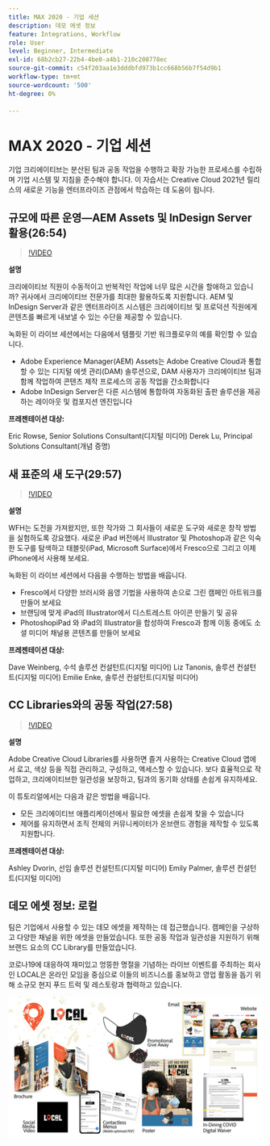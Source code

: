 ```yaml
---
title: MAX 2020 - 기업 세션
description: 데모 에셋 정보
feature: Integrations, Workflow
role: User
level: Beginner, Intermediate
exl-id: 68b2cb27-22b4-4be0-a4b1-210c208778ec
source-git-commit: c54f203aa1e3dddbfd973b1cc668b56b7f54d9b1
workflow-type: tm+mt
source-wordcount: '500'
ht-degree: 0%

---
```


# MAX 2020 - 기업 세션

기업 크리에이티브는 분산된 팀과 공동 작업을 수행하고 확장 가능한 프로세스를 수립하며 기업 시스템 및 지침을 준수해야 합니다. 이 자습서는 Creative Cloud 2021년 릴리스의 새로운 기능을 엔터프라이즈 관점에서 학습하는 데 도움이 됩니다.

## 규모에 따른 운영—AEM Assets 및 InDesign Server 활용(26:54)

>[!VIDEO](https://video.tv.adobe.com/v/327112?hidetitle=true)

**설명**

크리에이티브 직원이 수동적이고 반복적인 작업에 너무 많은 시간을 할애하고 있습니까? 귀사에서 크리에이티브 전문가를 최대한 활용하도록 지원합니다. AEM 및 InDesign Server과 같은 엔터프라이즈 시스템은 크리에이티브 및 프로덕션 직원에게 콘텐츠를 빠르게 내보낼 수 있는 수단을 제공할 수 있습니다.

녹화된 이 라이브 세션에서는 다음에서 템플릿 기반 워크플로우의 예를 확인할 수 있습니다.
* Adobe Experience Manager(AEM) Assets는 Adobe Creative Cloud과 통합할 수 있는 디지털 에셋 관리(DAM) 솔루션으로, DAM 사용자가 크리에이티브 팀과 함께 작업하여 콘텐츠 제작 프로세스의 공동 작업을 간소화합니다
* Adobe InDesign Server은 다른 시스템에 통합하여 자동화된 출판 솔루션을 제공하는 레이아웃 및 컴포지션 엔진입니다

**프레젠테이션 대상:**

Eric Rowse, Senior Solutions Consultant(디지털 미디어) Derek Lu, Principal Solutions Consultant(개념 증명)

## 새 표준의 새 도구(29:57)

>[!VIDEO](https://video.tv.adobe.com/v/328232?hidetitle=true)

**설명**

WFH는 도전을 가져왔지만, 또한 작가와 그 회사들이 새로운 도구와 새로운 창작 방법을 실험하도록 강요했다. 새로운 iPad 버전에서 Illustrator 및 Photoshop과 같은 익숙한 도구를 탐색하고 태블릿(iPad, Microsoft Surface)에서 Fresco으로 그리고 이제 iPhone에서 사용해 보세요.

녹화된 이 라이브 세션에서 다음을 수행하는 방법을 배웁니다.
* Fresco에서 다양한 브러시와 음영 기법을 사용하여 손으로 그린 캠페인 아트워크를 만들어 보세요
* 브랜딩에 맞게 iPad의 Illustrator에서 디스트레스트 아이콘 만들기 및 공유
* PhotoshopiPad 와 iPad의 Illustrator을 합성하여 Fresco과 함께 이동 중에도 소셜 미디어 채널용 콘텐츠를 만들어 보세요

**프레젠테이션 대상:**

Dave Weinberg, 수석 솔루션 컨설턴트(디지털 미디어) Liz Tanonis, 솔루션 컨설턴트(디지털 미디어) Emilie Enke, 솔루션 컨설턴트(디지털 미디어)

## CC Libraries와의 공동 작업(27:58)

>[!VIDEO](https://video.tv.adobe.com/v/328199?hidetitle=true)

**설명**

Adobe Creative Cloud Libraries를 사용하면 즐겨 사용하는 Creative Cloud 앱에서 로고, 색상 등을 직접 관리하고, 구성하고, 액세스할 수 있습니다. 보다 효율적으로 작업하고, 크리에이티브한 일관성을 보장하고, 팀과의 동기화 상태를 손쉽게 유지하세요.

이 튜토리얼에서는 다음과 같은 방법을 배웁니다.
* 모든 크리에이티브 애플리케이션에서 필요한 에셋을 손쉽게 찾을 수 있습니다
* 제어를 유지하면서 조직 전체의 커뮤니케이터가 온브랜드 경험을 제작할 수 있도록 지원합니다.

**프레젠테이션 대상:**

Ashley Dvorin, 선임 솔루션 컨설턴트(디지털 미디어) Emily Palmer, 솔루션 컨설턴트(디지털 미디어)

## 데모 에셋 정보: 로컬

팀은 기업에서 사용할 수 있는 데모 에셋을 제작하는 데 접근했습니다. 캠페인을 구상하고 다양한 채널을 위한 에셋을 만들었습니다. 또한 공동 작업과 일관성을 지원하기 위해 브랜드 요소의 CC Library를 만들었습니다.

코로나19에 대응하여 재미있고 엉뚱한 명절을 기념하는 라이브 이벤트를 주최하는 회사인 LOCAL은 온라인 모임을 중심으로 이들의 비즈니스를 홍보하고 영업 활동을 돕기 위해 소규모 현지 푸드 트럭 및 레스토랑과 협력하고 있습니다.

![로컬 데모 에셋](../assets/demo_local_assets-WIP-v1.jpg)
